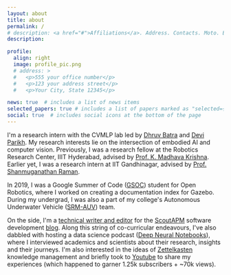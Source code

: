 ```yaml
---
layout: about
title: about
permalink: /
# description: <a href="#">Affiliations</a>. Address. Contacts. Moto. Etc.
description:

profile:
  align: right
  image: profile_pic.png
  # address: >
  #   <p>555 your office number</p>
  #   <p>123 your address street</p>
  #   <p>Your City, State 12345</p>

news: true  # includes a list of news items
selected_papers: true # includes a list of papers marked as "selected={true}"
social: true  # includes social icons at the bottom of the page
---
```


I'm a research intern with the CVMLP lab led by [Dhruv Batra](https://www.cc.gatech.edu/~dbatra/) and [Devi Parikh](https://www.cc.gatech.edu/~parikh/). My research interests lie on the intersection of embodied AI and computer vision. Previously, I was a research fellow at the Robotics Research Center, IIIT Hyderabad, advised by [Prof. K. Madhava Krishna](https://www.iiit.ac.in/people/faculty/mkrishna/). Earlier yet, I was a research intern at IIT Gandhinagar, advised by [Prof. Shanmuganathan Raman](https://people.iitgn.ac.in/~shanmuga/).

In 2019, I was a Google Summer of Code ([GSOC](https://summerofcode.withgoogle.com/archive/2019/projects/6054863815835648/)) student for Open Robotics, where I worked on creating a documentation index for Gazebo. During my undergrad, I was also a part of my college's Autonomous Underwater Vehicle ([SRM-AUV](https://srmauvsoftware.github.io/)) team.

On the side, I'm a [technical writer and editor](https://www.scoutapm.com/blog/author/mukul-khanna) for the [ScoutAPM](https://www.scoutapm.com) software development [blog](https://www.scoutapm.com/blog). Along this string of co-curricular endeavours, I've also dabbled with hosting a data science podcast ([Deep Neural Notebooks](https://www.youtube.com/playlist?list=PLKsk3K4Z-1AVwIzEi9pk-ayEh9uxdyweL)), where I interviewed academics and scientists about their research, insights and their journeys. I'm also interested in the ideas of [Zettelkasten](https://www.youtube.com/watch?v=lOY-drtTJX0) knowledge management and briefly took to [Youtube](https://www.youtube.com/channel/UC66w1T4oMv66Jn1LR5CW2yg) to share my experiences (which happened to garner 1.25k subscribers + ~70k views).

<!-- In my past time, I like to read -->
<!-- And here is some photography and art that I've dabbled with in the last year. -->


<!-- Write your biography here. Tell the world about yourself. Link to your favorite [subreddit](http://reddit.com){:target="\_blank"}. You can put a picture in, too. The code is already in, just name your picture `prof_pic.jpg` and put it in the `img/` folder. -->

<!-- Put your address / P.O. box / other info right below your picture. You can also disable any these elements by editing `profile` property of the YAML header of your `_pages/about.md`. Edit `_bibliography/papers.bib` and Jekyll will render your [publications page](/al-folio/publications/) automatically. -->

<!-- Link to your social media connections, too. This theme is set up to use [Font Awesome icons](http://fortawesome.github.io/Font-Awesome/){:target="\_blank"} and [Academicons](https://jpswalsh.github.io/academicons/){:target="\_blank"}, like the ones below. Add your Facebook, Twitter, LinkedIn, Google Scholar, or just disable all of them. -->
